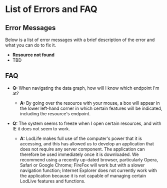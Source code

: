List of Errors and FAQ
=======================

Error Messages
--------------

Below is a list of error messages with a brief description of the error and what you can do to fix it.


* **Resource not found**
 * TBD

FAQ
---

* **Q:** When navigating the data graph, how will I know which endpoint I'm at?
  * **A:** By going over the resource with your mouse, a box will appear in the lower left-hand corner in which certain features will be indicated, including the resource's endpoint.

* **Q:** The system seems to freeze when I open certain resources, and with IE it does not seem to work.
  * **A:** LodLife makes full use of the computer's power that it is accessing, and this has allowed us to develop an application that does not require any server component. The application can therefore be used immediately once it is downloaded. We recommend using a recently up-dated browser, particularly Opera,	Safari or Google Chrome; FireFox will work but with a slower navigation function; Internet Explorer does not currently work with the application because it is not capable of managing certain LodLive features and functions.
